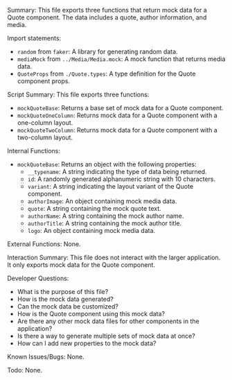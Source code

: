 Summary:
This file exports three functions that return mock data for a Quote component. The data includes a quote, author information, and media.

Import statements:
- `random` from `faker`: A library for generating random data.
- `mediaMock` from `../Media/Media.mock`: A mock function that returns media data.
- `QuoteProps` from `./Quote.types`: A type definition for the Quote component props.

Script Summary:
This file exports three functions:
- `mockQuoteBase`: Returns a base set of mock data for a Quote component.
- `mockQuoteOneColumn`: Returns mock data for a Quote component with a one-column layout.
- `mockQuoteTwoColumn`: Returns mock data for a Quote component with a two-column layout.

Internal Functions:
- `mockQuoteBase`: Returns an object with the following properties:
  - `__typename`: A string indicating the type of data being returned.
  - `id`: A randomly generated alphanumeric string with 10 characters.
  - `variant`: A string indicating the layout variant of the Quote component.
  - `authorImage`: An object containing mock media data.
  - `quote`: A string containing the mock quote text.
  - `authorName`: A string containing the mock author name.
  - `authorTitle`: A string containing the mock author title.
  - `logo`: An object containing mock media data.

External Functions:
None.

Interaction Summary:
This file does not interact with the larger application. It only exports mock data for the Quote component.

Developer Questions:
- What is the purpose of this file?
- How is the mock data generated?
- Can the mock data be customized?
- How is the Quote component using this mock data?
- Are there any other mock data files for other components in the application?
- Is there a way to generate multiple sets of mock data at once?
- How can I add new properties to the mock data? 

Known Issues/Bugs:
None.

Todo:
None.